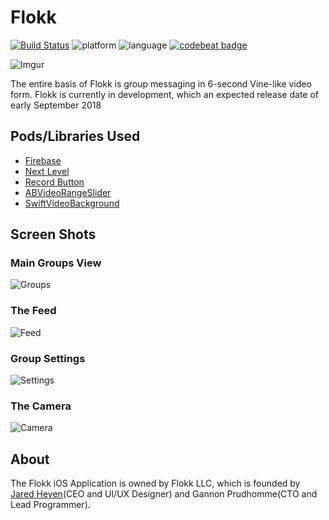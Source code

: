 # Flokk
[![Build Status](https://travis-ci.org/gannonprudhomme/Flokk.svg?branch=master)](https://travis-ci.org/gannonprudhomme/Flokk)
![platform](https://img.shields.io/badge/platform-iOS-lightgrey.svg)
![language](https://img.shields.io/badge/language-Swift-yellow.svg)
[![codebeat badge](https://codebeat.co/badges/da23df84-fdd9-4b86-aaaf-4d20b5a0db6e)](https://codebeat.co/projects/github-com-gannonprudhomme-flokk-master)

![Imgur](https://i.imgur.com/fewOcOM.png)

The entire basis of Flokk is group messaging in 6-second Vine-like video form. 
Flokk is currently in development, which an expected release date of early September 2018

## Pods/Libraries Used
- [Firebase](https://firebase.google.com/)
- [Next Level](https://github.com/NextLevel/NextLevel)
- [Record Button](https://github.com/samuelbeek/RecordButton)
- [ABVideoRangeSlider](https://github.com/AppsBoulevard/ABVideoRangeSlider)
- [SwiftVideoBackground](https://github.com/dingwilson/SwiftVideoBackground)

## Screen Shots
### Main Groups View
![Groups](https://i.imgur.com/37otXZa.png)

### The Feed
![Feed](https://i.imgur.com/o2o7i8k.png)

### Group Settings
![Settings](https://i.imgur.com/rtLiJAx.png)

### The Camera
![Camera](https://i.imgur.com/Vjm5Cgw.png)

## About
The Flokk iOS Application is owned by Flokk LLC, which is founded by [Jared Heyen](https://github.com/heyenhigher)(CEO and UI/UX Designer) and Gannon Prudhomme(CTO and Lead Programmer).
